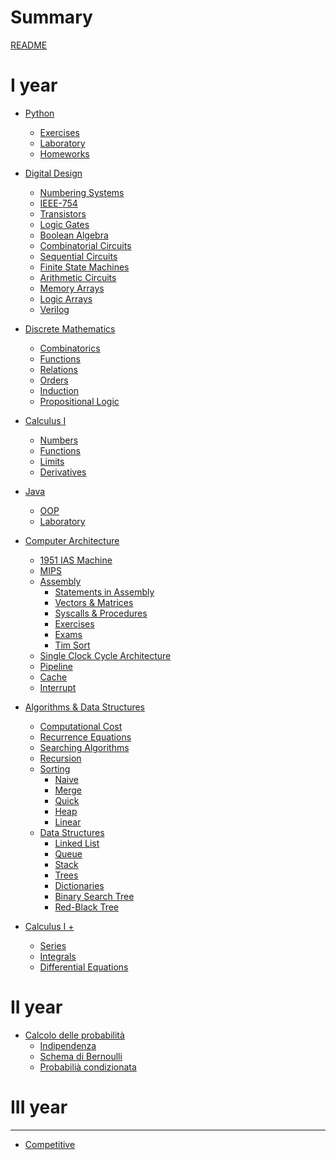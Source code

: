 # Summary

[README](../README.md)

# I year

- [Python]()
    - [Exercises]()
    - [Laboratory]()
    - [Homeworks]()
- [Digital Design]()
    - [Numbering Systems]()
    - [IEEE-754]()
    - [Transistors]()
    - [Logic Gates]()
    - [Boolean Algebra]()
    - [Combinatorial Circuits]()
        <!-- - [Tristates, Muxes, Decoders]() -->
        <!-- - [Timing]() -->
    - [Sequential Circuits]()
    - [Finite State Machines]()
        <!-- - [Timing]() -->
    - [Arithmetic Circuits]()
    - [Memory Arrays]()
    - [Logic Arrays]()
    - [Verilog]()
- [Discrete Mathematics]()
    - [Combinatorics]()
    - [Functions]()
    - [Relations]()
    - [Orders]()
    - [Induction]()
    - [Propositional Logic]()
- [Calculus I]()
    - [Numbers]()
    - [Functions]()
    - [Limits]()
    - [Derivatives]()
- [Java](./java/java.md)
    - [OOP](./java/oop.md)
    - [Laboratory]()
- [Computer Architecture](./assembly/computer-architecture.md)
    - [1951 IAS Machine](./assembly/ias-machine.md)
    - [MIPS](./assembly/mips.md)
    - [Assembly](./assembly/assembly.md)
        - [Statements in Assembly](./assembly/statements.md)
        - [Vectors & Matrices](./assembly/vectors.md)
        - [Syscalls & Procedures](./assembly/procedures.md)
        - [Exercises](./assembly/exercises.md)
        - [Exams]()
        - [Tim Sort]()
    - [Single Clock Cycle Architecture](./assembly/architecture.md)
    - [Pipeline](./assembly/pipeline.md)
    - [Cache](./assembly/cache.md)
    - [Interrupt]()
- [Algorithms & Data Structures](./algorithms/README.md)
    - [Computational Cost](./algorithms/computational-cost.md)
    - [Recurrence Equations](./algorithms/recurrence-equations.md)
    - [Searching Algorithms](./algorithms/searching-algorithms.md)
    - [Recursion](./algorithms/recursion.md)
    - [Sorting]()
        - [Naive](./algorithms/naive-sorting.md)
        - [Merge](./algorithms/merge.md)
        - [Quick](./algorithms/quick.md)
        - [Heap](./algorithms/heap.md)
        - [Linear](./algorithms/linear.md)
    - [Data Structures]()
        - [Linked List](./algorithms/linkedlist.md)
        - [Queue](./algorithms/queue.md)
        - [Stack](./algorithms/stack.md)
        - [Trees]()
        - [Dictionaries]()
        - [Binary Search Tree]()
        - [Red-Black Tree](./algorithms/rbtree.md)

- [Calculus I +]()
    - [Series]()
    - [Integrals]()
    - [Differential Equations]()

# II year 

- [Calcolo delle probabilità]()
    - [Indipendenza](./probability/independence.md)
    - [Schema di Bernoulli](./probability/bernoulli.md)
    - [Probabilià condizionata](./probability/probabilita-condizionata.md)
    

# III year

---

- [Competitive]()
